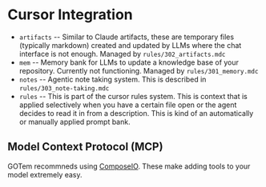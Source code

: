 # Cursor Integration

- `artifacts` -- Similar to Claude artifacts, these are temporary files (typically markdown) created and updated by LLMs where the chat interface is not enough. Managed by `rules/302_artifacts.mdc`
- `mem` -- Memory bank for LLMs to update a knowledge base of your repository. Currently not functioning. Managed by `rules/301_memory.mdc`
- `notes` -- Agentic note taking system. This is described in `rules/303_note-taking.mdc`
- `rules` -- This is part of the cursor rules system. This is context that is applied selectively when you have a certain file open or the agent decides to read it in from a description. This is kind of an automatically or manually applied prompt bank.

## Model Context Protocol (MCP)

GOTem recommneds using [ComposeIO](https://mcp.composio.dev/). These make adding tools to your model extremely easy.
